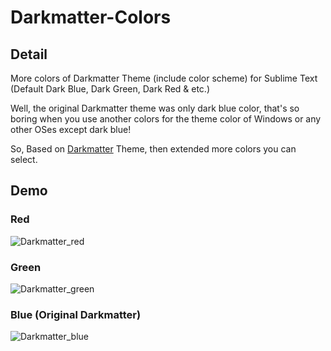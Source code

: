 # Darkmatter-Colors

## Detail
More colors of Darkmatter Theme (include color scheme) for Sublime Text (Default Dark Blue, Dark Green, Dark Red &amp; etc.)

Well, the original Darkmatter theme was only dark blue color, that's so boring when you use another colors for the theme color of Windows or any other OSes except dark blue!

So, Based on [Darkmatter](https://github.com/patrickemuller/Sublime-Darkmatter-Theme) Theme, then extended more colors you can select.

## Demo

### Red
![Darkmatter_red](https://github.com/LxhBenMeow/Darkmatter-Colors/assets/82100581/14c2d4cd-5c9f-4275-bd37-3113add9047e)

### Green
![Darkmatter_green](https://github.com/LxhBenMeow/Darkmatter-Colors/assets/82100581/9d390049-c4ed-4dd1-b573-0e3b726e8efb)

### Blue (Original Darkmatter)
![Darkmatter_blue](https://github.com/LxhBenMeow/Darkmatter-Colors/assets/82100581/d178bbf8-7c6f-4264-86ab-4190a46586bd)

